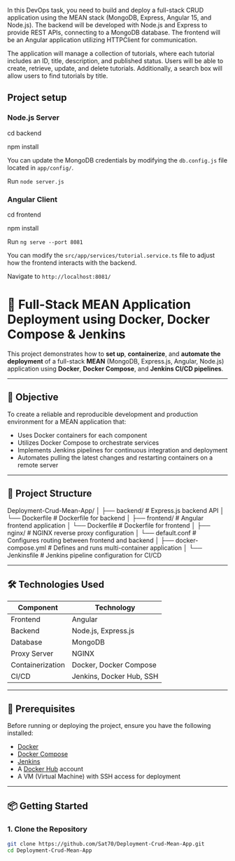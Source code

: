 In this DevOps task, you need to build and deploy a full-stack CRUD application using the MEAN stack (MongoDB, Express, Angular 15, and Node.js). The backend will be developed with Node.js and Express to provide REST APIs, connecting to a MongoDB database. The frontend will be an Angular application utilizing HTTPClient for communication.  

The application will manage a collection of tutorials, where each tutorial includes an ID, title, description, and published status. Users will be able to create, retrieve, update, and delete tutorials. Additionally, a search box will allow users to find tutorials by title.

## Project setup

### Node.js Server

cd backend

npm install

You can update the MongoDB credentials by modifying the `db.config.js` file located in `app/config/`.

Run `node server.js`

### Angular Client

cd frontend

npm install

Run `ng serve --port 8081`

You can modify the `src/app/services/tutorial.service.ts` file to adjust how the frontend interacts with the backend.

Navigate to `http://localhost:8081/`

# 🚀 Full-Stack MEAN Application Deployment using Docker, Docker Compose & Jenkins

This project demonstrates how to **set up**, **containerize**, and **automate the deployment** of a full-stack **MEAN** (MongoDB, Express.js, Angular, Node.js) application using **Docker**, **Docker Compose**, and **Jenkins CI/CD pipelines**.

---

## 📌 Objective

To create a reliable and reproducible development and production environment for a MEAN application that:
- Uses Docker containers for each component
- Utilizes Docker Compose to orchestrate services
- Implements Jenkins pipelines for continuous integration and deployment
- Automates pulling the latest changes and restarting containers on a remote server

---

## 📁 Project Structure
Deployment-Crud-Mean-App/ │ ├── backend/ # Express.js backend API │ └── Dockerfile # Dockerfile for backend │ ├── frontend/ # Angular frontend application │ └── Dockerfile # Dockerfile for frontend │ ├── nginx/ # NGINX reverse proxy configuration │ └── default.conf # Configures routing between frontend and backend │ ├── docker-compose.yml # Defines and runs multi-container application │ └── Jenkinsfile # Jenkins pipeline configuration for CI/CD


---

## 🛠️ Technologies Used

| Component     | Technology               |
|---------------|---------------------------|
| Frontend      | Angular                   |
| Backend       | Node.js, Express.js       |
| Database      | MongoDB                   |
| Proxy Server  | NGINX                     |
| Containerization | Docker, Docker Compose |
| CI/CD         | Jenkins, Docker Hub, SSH  |

---

## 🧰 Prerequisites

Before running or deploying the project, ensure you have the following installed:

- [Docker](https://docs.docker.com/get-docker/)
- [Docker Compose](https://docs.docker.com/compose/install/)
- [Jenkins](https://www.jenkins.io/doc/)
- A [Docker Hub](https://hub.docker.com/) account
- A VM (Virtual Machine) with SSH access for deployment

---

## 📦 Getting Started

### 1. **Clone the Repository**

```bash
git clone https://github.com/Sat70/Deployment-Crud-Mean-App.git
cd Deployment-Crud-Mean-App



